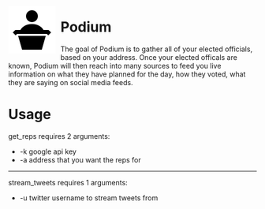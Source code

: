 <img src="https://raw.githubusercontent.com/RickyVaughn2/Podium/master/images/icon.png"
     alt="podium"
     style="float: left; margin-right: 10px;" />
# Podium
The goal of Podium is to gather all of your elected officials, based on your address.  Once your elected officals are known, Podium will then reach into many sources to feed you live information on what they have planned for the day, how they voted, what they are saying on social media feeds.


# Usage
get_reps requires 2 arguments:
* -k google api key
* -a address that you want the reps for

___
stream_tweets requires 1 arguments:
* -u twitter username to stream tweets from
